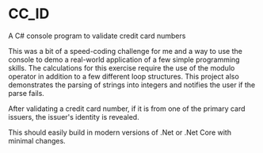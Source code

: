 # CC_ID
 A C# console program to validate credit card numbers

This was a bit of a speed-coding challenge for me and a way to use the console to demo a real-world application of a few simple programming skills.  The calculations for this exercise require the use of the modulo operator in addition to a few different loop structures.  This project also demonstrates the parsing of strings into integers and notifies the user if the parse fails.

After validating a credit card number, if it is from one of the primary card issuers, the issuer's identity is revealed.

This should easily build in modern versions of .Net or .Net Core with minimal changes.
